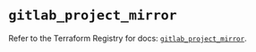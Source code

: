 # `gitlab_project_mirror`

Refer to the Terraform Registry for docs: [`gitlab_project_mirror`](https://registry.terraform.io/providers/gitlabhq/gitlab/16.7.0/docs/resources/project_mirror).
